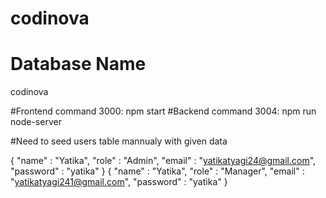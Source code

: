 # codinova


# Database Name
codinova

#Frontend command 3000: npm start
#Backend command 3004: npm run node-server

#Need to seed users table mannualy with given data

{ "name" : "Yatika", "role" : "Admin", "email" : "yatikatyagi24@gmail.com", "password" : "yatika" }
{ "name" : "Yatika", "role" : "Manager", "email" : "yatikatyagi241@gmail.com", "password" : "yatika" }
